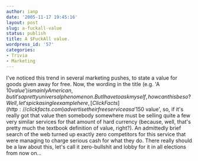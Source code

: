 ```yaml
---
author: ianp
date: '2005-11-17 19:45:16'
layout: post
slug: a-fuckall-value
status: publish
title: A $FuckAll value.
wordpress_id: '57'
categories:
- Trivia
- Marketing
---
```


I've noticed this trend in several marketing pushes, to state a value
for goods given away for free. Now, the wording in the title (e.g. 'A
$10 value') is mainly American, but it's a pretty universal phenomenon.
But I have to ask myself, how can this be so? Well, let's pick a single
example here, [Click Facts](http://clickfacts.com) advertise their free
service as a '$150 value', so, if it's really got that value then
somebody somewhere must be selling quite a few very similar services for
that amount of hard currency (because, well, that's pretty much the
textbook definition of value, right?). An admittedly brief search of the
web turned up exactly zero competitors for this service that were
managing to charge serious cash for what they do. There really should be
a law about this, let's call it zero-bullshit and lobby for it in all
elections from now on...
